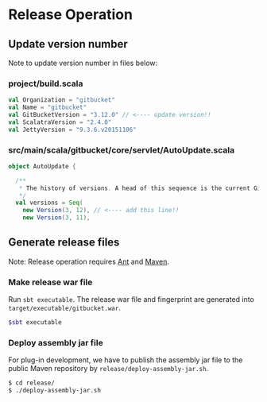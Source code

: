 Release Operation
========

Update version number
--------

Note to update version number in files below:

### project/build.scala

```scala
val Organization = "gitbucket"
val Name = "gitbucket"
val GitBucketVersion = "3.12.0" // <---- update version!!
val ScalatraVersion = "2.4.0"
val JettyVersion = "9.3.6.v20151106"
```

### src/main/scala/gitbucket/core/servlet/AutoUpdate.scala

```scala
object AutoUpdate {

  /**
   * The history of versions. A head of this sequence is the current GitBucket version.
   */
  val versions = Seq(
    new Version(3, 12), // <---- add this line!!
    new Version(3, 11),
```

Generate release files
--------

Note: Release operation requires [Ant](http://ant.apache.org/) and [Maven](https://maven.apache.org/).

### Make release war file

Run `sbt executable`. The release war file and fingerprint are generated into `target/executable/gitbucket.war`.

```bash
$sbt executable
```

### Deploy assembly jar file

For plug-in development, we have to publish the assembly jar file to the public Maven repository by `release/deploy-assembly-jar.sh`.

```bash
$ cd release/
$ ./deploy-assembly-jar.sh
```
